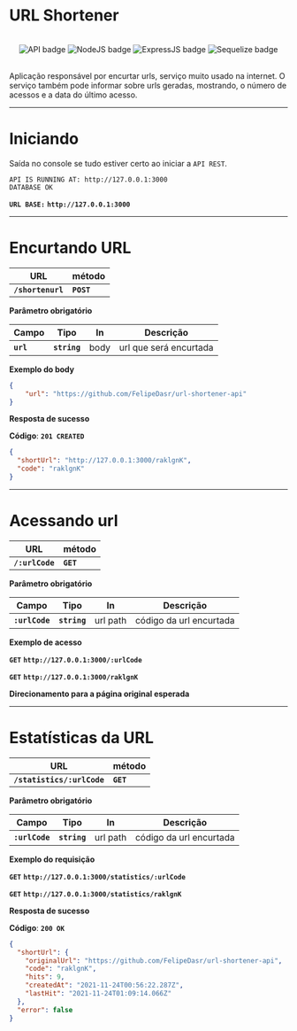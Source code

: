 # URL Shortener

<div align="center"></br>
  <img alt="API badge" src="https://img.shields.io/badge/API%20REST-E64D80?style=for-the-badge" />
  <img alt="NodeJS badge" src="https://img.shields.io/badge/Node.js-90C53F?style=for-the-badge&logo=node.js&logoColor=white"/>
  <img alt="ExpressJS badge" src="https://img.shields.io/badge/Express.js-333331?style=for-the-badge" />
  <img alt="Sequelize badge" src="https://img.shields.io/badge/Sequelize-00B1EA?style=for-the-badge&logo=sequelize&logoColor=white" />
</div></br>

Aplicação responsável por encurtar urls, serviço muito usado na internet. O serviço também pode informar sobre urls geradas, mostrando, o número de acessos e a data do último acesso.


---

# Iniciando

Saída no console se tudo estiver certo ao iniciar a `API REST`.

    API IS RUNNING AT: http://127.0.0.1:3000
    DATABASE OK

**`URL BASE:`** **`http://127.0.0.1:3000`**

---

# Encurtando URL

| URL               | método     |
|-------------------|------------|
| **`/shortenurl`** | **`POST`** |

**Parâmetro obrigatório**

| Campo     | Tipo         | In   | Descrição              |
|-----------|--------------|------|------------------------|
| **`url`** | **`string`** | body | url que será encurtada |

**Exemplo do body**

```json
{
	"url": "https://github.com/FelipeDasr/url-shortener-api"
}
```

**Resposta de sucesso**

**Código**: **`201 CREATED`**

```json
{
  "shortUrl": "http://127.0.0.1:3000/raklgnK",
  "code": "raklgnK"
}
```

---

# Acessando url

| URL             | método    |
|-----------------|-----------|
| **`/:urlCode`** | **`GET`** |

**Parâmetro obrigatório**

| Campo          | Tipo         | In       | Descrição               |
|----------------|--------------|----------|-------------------------|
| **`:urlCode`** | **`string`** | url path | código da url encurtada |

**Exemplo de acesso**

**`GET`** **`http://127.0.0.1:3000/:urlCode`**

**`GET`** **`http://127.0.0.1:3000/raklgnK`**

**Direcionamento para a página original esperada**

---

# Estatísticas da URL

| URL                        | método    |
|----------------------------|-----------|
| **`/statistics/:urlCode`** | **`GET`** |

**Parâmetro obrigatório**

| Campo          | Tipo         | In       | Descrição               |
|----------------|--------------|----------|-------------------------|
| **`:urlCode`** | **`string`** | url path | código da url encurtada |

**Exemplo do requisição**

**`GET`** **`http://127.0.0.1:3000/statistics/:urlCode`**

**`GET`** **`http://127.0.0.1:3000/statistics/raklgnK`**

**Resposta de sucesso**

**Código**: **`200 OK`**

```json
{
  "shortUrl": {
    "originalUrl": "https://github.com/FelipeDasr/url-shortener-api",
    "code": "raklgnK",
    "hits": 9,
    "createdAt": "2021-11-24T00:56:22.287Z",
    "lastHit": "2021-11-24T01:09:14.066Z"
  },
  "error": false
}
```